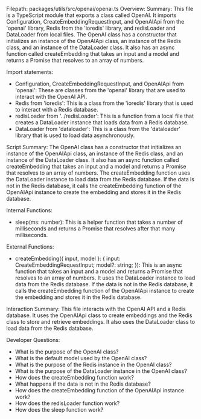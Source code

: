 Filepath: packages/utils/src/openai/openai.ts
Overview: Summary:
This file is a TypeScript module that exports a class called OpenAI. It imports Configuration, CreateEmbeddingRequestInput, and OpenAIApi from the 'openai' library, Redis from the 'ioredis' library, and redisLoader and DataLoader from local files. The OpenAI class has a constructor that initializes an instance of the OpenAIApi class, an instance of the Redis class, and an instance of the DataLoader class. It also has an async function called createEmbedding that takes an input and a model and returns a Promise that resolves to an array of numbers.

Import statements:
- Configuration, CreateEmbeddingRequestInput, and OpenAIApi from 'openai': These are classes from the 'openai' library that are used to interact with the OpenAI API.
- Redis from 'ioredis': This is a class from the 'ioredis' library that is used to interact with a Redis database.
- redisLoader from '../redisLoader': This is a function from a local file that creates a DataLoader instance that loads data from a Redis database.
- DataLoader from 'dataloader': This is a class from the 'dataloader' library that is used to load data asynchronously.

Script Summary:
The OpenAI class has a constructor that initializes an instance of the OpenAIApi class, an instance of the Redis class, and an instance of the DataLoader class. It also has an async function called createEmbedding that takes an input and a model and returns a Promise that resolves to an array of numbers. The createEmbedding function uses the DataLoader instance to load data from the Redis database. If the data is not in the Redis database, it calls the createEmbedding function of the OpenAIApi instance to create the embedding and stores it in the Redis database.

Internal Functions:
- sleep(ms: number): This is a helper function that takes a number of milliseconds and returns a Promise that resolves after that many milliseconds.

External Functions:
- createEmbedding({ input, model }: { input: CreateEmbeddingRequestInput; model?: string; }): This is an async function that takes an input and a model and returns a Promise that resolves to an array of numbers. It uses the DataLoader instance to load data from the Redis database. If the data is not in the Redis database, it calls the createEmbedding function of the OpenAIApi instance to create the embedding and stores it in the Redis database.

Interaction Summary:
This file interacts with the OpenAI API and a Redis database. It uses the OpenAIApi class to create embeddings and the Redis class to store and retrieve embeddings. It also uses the DataLoader class to load data from the Redis database.

Developer Questions:
- What is the purpose of the OpenAI class?
- What is the default model used by the OpenAI class?
- What is the purpose of the Redis instance in the OpenAI class?
- What is the purpose of the DataLoader instance in the OpenAI class?
- How does the createEmbedding function work?
- What happens if the data is not in the Redis database?
- How does the createEmbedding function of the OpenAIApi instance work?
- How does the redisLoader function work?
- How does the sleep function work?

